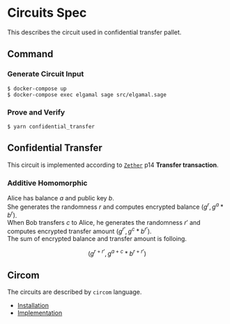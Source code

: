 # Circuits Spec
This describes the circuit used in confidential transfer pallet.

## Command

### Generate Circuit Input

```
$ docker-compose up
$ docker-compose exec elgamal sage src/elgamal.sage
```

### Prove and Verify

```
$ yarn confidential_transfer
```

## Confidential Transfer
This circuit is implemented according to [`Zether`](https://crypto.stanford.edu/~buenz/papers/zether.pdf) p14 **Transfer transaction**.

### Additive Homomorphic
Alice has balance $a$ and public key $b$.  
She generates the randomness $r$ and computes encrypted balance $(g^r, g^a * b^r)$.  
When Bob transfers $c$ to Alice, he generates the randomness $r'$ and computes encrypted transfer amount $(g^{r'}, g^c * b^{r'})$.  
The sum of encrypted balance and transfer amount is folloing.

$$
(g^{r + r'}, g^{a + c} * b^{r + r'})
$$

## Circom
The circuits are described by `circom` language.

- [Installation](https://docs.circom.io/getting-started/installation/)
- [Implementation](https://github.com/iden3/circom)
